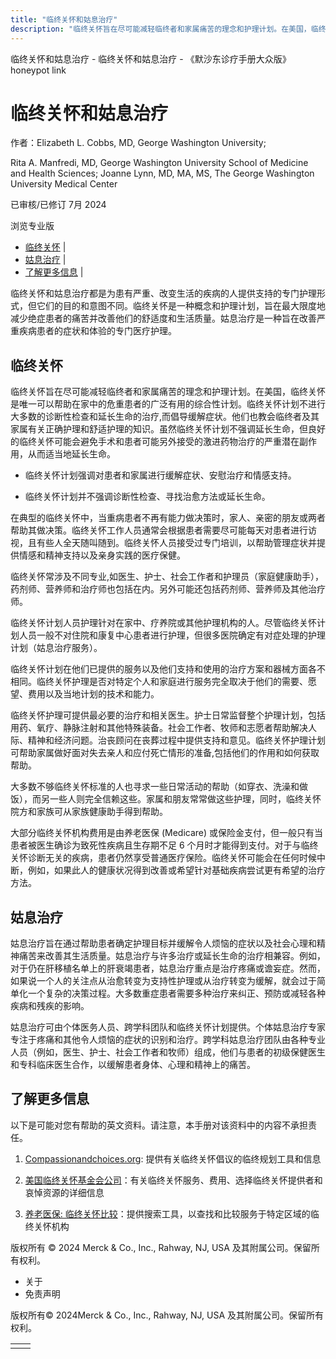 ```yaml
---
title: "临终关怀和姑息治疗"
description: "临终关怀旨在尽可能减轻临终者和家属痛苦的理念和护理计划。在美国，临终关怀是唯一可以帮助在家中的危重患者的广泛有用的综合性计划。临终关怀计划不进行大多数的诊断性检查和延长生命的治疗,而倡导缓解症状。他们也教会临终者及其家属有关正确护理和舒适护理的知识。虽然临终关怀计划不强调延长生命，但良好的临终关怀可能会避免手术和患者可能另外接受的激进药物治疗的严重潜在副作用，从而适当地延长生命。"
---
```


﻿临终关怀和姑息治疗 \- 临终关怀和姑息治疗 \- 《默沙东诊疗手册大众版》 honeypot link

# 临终关怀和姑息治疗

作者：Elizabeth L. Cobbs, MD, George Washington University;

Rita A. Manfredi, MD, George Washington University School of Medicine and Health
Sciences; Joanne Lynn, MD, MA, MS, The George Washington University Medical Center

已审核/已修订 7月 2024

浏览专业版

- [临终关怀](#临终关怀_v92049853_zh) \|
- [姑息治疗](#姑息治疗_v92049868_zh) \|
- [了解更多信息](#了解更多信息_v45103584_zh) \|

临终关怀和姑息治疗都是为患有严重、改变生活的疾病的人提供支持的专门护理形式，但它们的目的和意图不同。临终关怀是一种概念和护理计划，旨在最大限度地减少绝症患者的痛苦并改善他们的舒适度和生活质量。姑息治疗是一种旨在改善严重疾病患者的症状和体验的专门医疗护理。

## 临终关怀

临终关怀旨在尽可能减轻临终者和家属痛苦的理念和护理计划。在美国，临终关怀是唯一可以帮助在家中的危重患者的广泛有用的综合性计划。临终关怀计划不进行大多数的诊断性检查和延长生命的治疗,而倡导缓解症状。他们也教会临终者及其家属有关正确护理和舒适护理的知识。虽然临终关怀计划不强调延长生命，但良好的临终关怀可能会避免手术和患者可能另外接受的激进药物治疗的严重潜在副作用，从而适当地延长生命。

- 临终关怀计划强调对患者和家属进行缓解症状、安慰治疗和情感支持。

- 临终关怀计划并不强调诊断性检查、寻找治愈方法或延长生命。


在典型的临终关怀中，当重病患者不再有能力做决策时，家人、亲密的朋友或两者帮助其做决策。临终关怀工作人员通常会根据患者需要尽可能每天对患者进行访视，且有些人全天随叫随到。临终关怀人员接受过专门培训，以帮助管理症状并提供情感和精神支持以及亲身实践的医疗保健。

临终关怀常涉及不同专业,如医生、护士、社会工作者和护理员（家庭健康助手），药剂师、营养师和治疗师也包括在内。另外可能还包括药剂师、营养师及其他治疗师。

临终关怀计划人员护理针对在家中、疗养院或其他护理机构的人。尽管临终关怀计划人员一般不对住院和康复中心患者进行护理，但很多医院确定有对症处理的护理计划（姑息治疗服务）。

临终关怀计划在他们已提供的服务以及他们支持和使用的治疗方案和器械方面各不相同。临终关怀护理是否对特定个人和家庭进行服务完全取决于他们的需要、愿望、费用以及当地计划的技术和能力。

临终关怀护理可提供最必要的治疗和相关医生。护士日常监督整个护理计划，包括用药、氧疗、静脉注射和其他特殊装备。社会工作者、牧师和志愿者帮助解决人际、精神和经济问题。治丧顾问在丧葬过程中提供支持和意见。临终关怀护理计划可帮助家属做好面对失去亲人和应付死亡情形的准备,包括他们的作用和如何获取帮助。

大多数不够临终关怀标准的人也寻求一些日常活动的帮助（如穿衣、洗澡和做饭），而另一些人则完全信赖这些。家属和朋友常常做这些护理，同时，临终关怀院方和家族可从家族健康助手得到帮助。

大部分临终关怀机构费用是由养老医保 (Medicare) 或保险金支付，但一般只有当患者被医生确诊为致死性疾病且生存期不足 6 个月时才能得到支付。对于与临终关怀诊断无关的疾病，患者仍然享受普通医疗保险。临终关怀可能会在任何时候中断，例如，如果此人的健康状况得到改善或希望针对基础疾病尝试更有希望的治疗方法。

## 姑息治疗

姑息治疗旨在通过帮助患者确定护理目标并缓解令人烦恼的症状以及社会心理和精神痛苦来改善其生活质量。姑息治疗与许多治疗或延长生命的治疗相兼容。例如，对于仍在肝移植名单上的肝衰竭患者，姑息治疗重点是治疗疼痛或谵妄症。然而，如果说一个人的关注点从治愈转变为支持性护理或从治疗转变为缓解，就会过于简单化一个复杂的决策过程。大多数重症患者需要多种治疗来纠正、预防或减轻各种疾病和残疾的影响。

姑息治疗可由个体医务人员、跨学科团队和临终关怀计划提供。个体姑息治疗专家专注于疼痛和其他令人烦恼的症状的识别和治疗。跨学科姑息治疗团队由各种专业人员（例如，医生、护士、社会工作者和牧师）组成，他们与患者的初级保健医生和专科临床医生合作，以缓解患者身体、心理和精神上的痛苦。

## 了解更多信息

以下是可能对您有帮助的英文资料。请注意，本手册对该资料中的内容不承担责任。

1. [Compassionandchoices.org](https://compassionandchoices.org/): 提供有关临终关怀倡议的临终规划工具和信息

2. [美国临终关怀基金会公司](http://hospicefoundation.org/Hospice-Care/Hospice-Services)：有关临终关怀服务、费用、选择临终关怀提供者和哀悼资源的详细信息

3. [养老医保: 临终关怀比较](http://www.medicare.gov/hospicecompare/)：提供搜索工具，以查找和比较服务于特定区域的临终关怀机构




版权所有 © 2024
Merck & Co., Inc., Rahway, NJ, USA 及其附属公司。保留所有权利。

- 关于
- 免责声明

版权所有© 2024Merck & Co., Inc., Rahway, NJ, USA 及其附属公司。保留所有权利。

|     |     |
| --- | --- |
|  |  |
